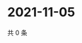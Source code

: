 # 2021-11-05

共 0 条

<!-- BEGIN WEIBO -->
<!-- 最后更新时间 Fri Nov 05 2021 07:08:57 GMT+0800 (China Standard Time) -->

<!-- END WEIBO -->

